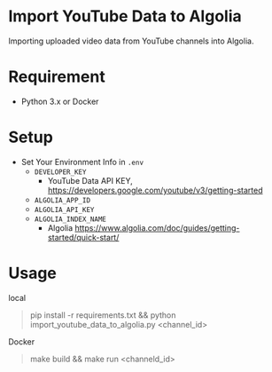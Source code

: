 # Import YouTube Data to Algolia

Importing uploaded video data from YouTube channels into Algolia.

# Requirement

- Python 3.x or Docker

# Setup

- Set Your Environment Info in `.env`
  - `DEVELOPER_KEY`
    - YouTube Data API KEY, https://developers.google.com/youtube/v3/getting-started
  - `ALGOLIA_APP_ID`
  - `ALGOLIA_API_KEY`
  - `ALGOLIA_INDEX_NAME`
    - Algolia https://www.algolia.com/doc/guides/getting-started/quick-start/

# Usage

local

> pip install -r requirements.txt && python import_youtube_data_to_algolia.py <channel_id>

Docker

> make build && make run <channeld_id>
